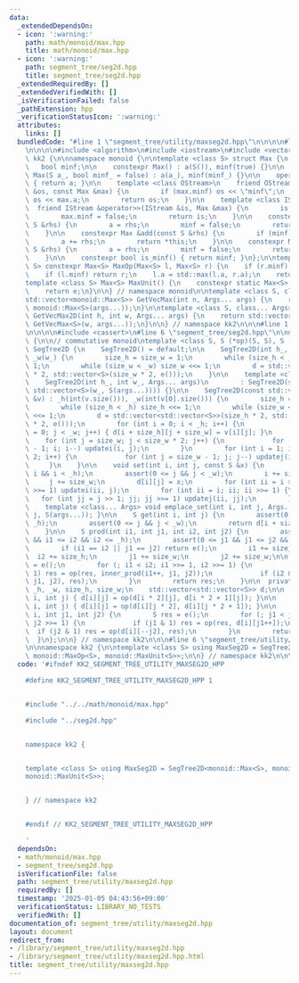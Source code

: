 ```yaml
---
data:
  _extendedDependsOn:
  - icon: ':warning:'
    path: math/monoid/max.hpp
    title: math/monoid/max.hpp
  - icon: ':warning:'
    path: segment_tree/seg2d.hpp
    title: segment_tree/seg2d.hpp
  _extendedRequiredBy: []
  _extendedVerifiedWith: []
  _isVerificationFailed: false
  _pathExtension: hpp
  _verificationStatusIcon: ':warning:'
  attributes:
    links: []
  bundledCode: "#line 1 \"segment_tree/utility/maxseg2d.hpp\"\n\n\n\n#line 1 \"math/monoid/max.hpp\"\
    \n\n\n\n#include <algorithm>\n#include <iostream>\n#include <vector>\n\nnamespace\
    \ kk2 {\n\nnamespace monoid {\n\ntemplate <class S> struct Max {\n    S a;\n \
    \   bool minf;\n\n    constexpr Max() : a(S()), minf(true) {}\n\n    constexpr\
    \ Max(S a_, bool minf_ = false) : a(a_), minf(minf_) {}\n\n    operator S() const\
    \ { return a; }\n\n    template <class OStream>\n    friend OStream &operator<<(OStream\
    \ &os, const Max &max) {\n        if (max.minf) os << \"minf\";\n        else\
    \ os << max.a;\n        return os;\n    }\n\n    template <class IStream>\n  \
    \  friend IStream &operator>>(IStream &is, Max &max) {\n        is >> max.a;\n\
    \        max.minf = false;\n        return is;\n    }\n\n    constexpr Max &operator=(const\
    \ S &rhs) {\n        a = rhs;\n        minf = false;\n        return *this;\n\
    \    }\n\n    constexpr Max &add(const S &rhs) {\n        if (minf) return *this;\n\
    \        a += rhs;\n        return *this;\n    }\n\n    constexpr Max &update(const\
    \ S &rhs) {\n        a = rhs;\n        minf = false;\n        return *this;\n\
    \    }\n\n    constexpr bool is_minf() { return minf; }\n};\n\ntemplate <class\
    \ S> constexpr Max<S> MaxOp(Max<S> l, Max<S> r) {\n    if (r.minf) return l;\n\
    \    if (l.minf) return r;\n    l.a = std::max(l.a, r.a);\n    return l;\n}\n\n\
    template <class S> Max<S> MaxUnit() {\n    constexpr static Max<S> e = Max<S>();\n\
    \    return e;\n}\n\n} // namespace monoid\n\ntemplate <class S, class... Args>\n\
    std::vector<monoid::Max<S>> GetVecMax(int n, Args... args) {\n    return std::vector<monoid::Max<S>>(n,\
    \ monoid::Max<S>(args...));\n}\n\ntemplate <class S, class... Args>\nstd::vector<std::vector<monoid::Max<S>>>\
    \ GetVecMax2D(int h, int w, Args... args) {\n    return std::vector<std::vector<monoid::Max<S>>>(h,\
    \ GetVecMax<S>(w, args...));\n}\n\n} // namespace kk2\n\n\n#line 1 \"segment_tree/seg2d.hpp\"\
    \n\n\n\n#include <cassert>\n#line 6 \"segment_tree/seg2d.hpp\"\n\nnamespace kk2\
    \ {\n\n// commutative monoid\ntemplate <class S, S (*op)(S, S), S (*e)()> struct\
    \ SegTree2D {\n    SegTree2D() = default;\n\n    SegTree2D(int h_, int w_) : _h(h_),\
    \ _w(w_) {\n        size_h = size_w = 1;\n        while (size_h < _h) size_h <<=\
    \ 1;\n        while (size_w < _w) size_w <<= 1;\n        d = std::vector<std::vector<S>>(size_h\
    \ * 2, std::vector<S>(size_w * 2, e()));\n    }\n\n    template <class... Args>\n\
    \    SegTree2D(int h_, int w_, Args... args)\n        : SegTree2D(std::vector<std::vector<S>>(h_,\
    \ std::vector<S>(w_, S(args...)))) {}\n\n    SegTree2D(const std::vector<std::vector<S>>\
    \ &v) : _h(int(v.size())), _w(int(v[0].size())) {\n        size_h = size_w = 1;\n\
    \        while (size_h < _h) size_h <<= 1;\n        while (size_w < _w) size_w\
    \ <<= 1;\n        d = std::vector<std::vector<S>>(size_h * 2, std::vector<S>(size_w\
    \ * 2, e()));\n        for (int i = 0; i < _h; i++) {\n            for (int j\
    \ = 0; j < _w; j++) { d[i + size_h][j + size_w] = v[i][j]; }\n        }\n    \
    \    for (int j = size_w; j < size_w * 2; j++) {\n            for (int i = size_h\
    \ - 1; i; i--) updatei(i, j);\n        }\n        for (int i = 1; i < size_h *\
    \ 2; i++) {\n            for (int j = size_w - 1; j; j--) updatej(i, j);\n   \
    \     }\n    }\n\n    void set(int i, int j, const S &x) {\n        assert(0 <=\
    \ i && i < _h);\n        assert(0 <= j && j < _w);\n        i += size_h;\n   \
    \     j += size_w;\n        d[i][j] = x;\n        for (int ii = i >> 1; ii; ii\
    \ >>= 1) updatei(ii, j);\n        for (int ii = i; ii; ii >>= 1) {\n         \
    \   for (int jj = j >> 1; jj; jj >>= 1) updatej(ii, jj);\n        }\n    }\n\n\
    \    template <class... Args> void emplace_set(int i, int j, Args... args) { set(i,\
    \ j, S(args...)); }\n\n    S get(int i, int j) {\n        assert(0 <= i && i <\
    \ _h);\n        assert(0 <= j && j < _w);\n        return d[i + size_h][j + size_w];\n\
    \    }\n\n    S prod(int i1, int j1, int i2, int j2) {\n        assert(0 <= i1\
    \ && i1 <= i2 && i2 <= _h);\n        assert(0 <= j1 && j1 <= j2 && j2 <= _w);\n\
    \        if (i1 == i2 || j1 == j2) return e();\n        i1 += size_h;\n      \
    \  i2 += size_h;\n        j1 += size_w;\n        j2 += size_w;\n\n        S res\
    \ = e();\n        for (; i1 < i2; i1 >>= 1, i2 >>= 1) {\n            if (i1 &\
    \ 1) res = op(res, inner_prod(i1++, j1, j2));\n            if (i2 & 1) res = op(inner_prod(--i2,\
    \ j1, j2), res);\n        }\n        return res;\n    }\n\n  private:\n    int\
    \ _h, _w, size_h, size_w;\n    std::vector<std::vector<S>> d;\n\n    void updatei(int\
    \ i, int j) { d[i][j] = op(d[i * 2][j], d[i * 2 + 1][j]); }\n\n    void updatej(int\
    \ i, int j) { d[i][j] = op(d[i][j * 2], d[i][j * 2 + 1]); }\n\n    S inner_prod(int\
    \ i, int j1, int j2) {\n        S res = e();\n        for (; j1 < j2; j1 >>= 1,\
    \ j2 >>= 1) {\n            if (j1 & 1) res = op(res, d[i][j1++]);\n          \
    \  if (j2 & 1) res = op(d[i][--j2], res);\n        }\n        return res;\n  \
    \  }\n};\n\n} // namespace kk2\n\n\n#line 6 \"segment_tree/utility/maxseg2d.hpp\"\
    \n\nnamespace kk2 {\n\ntemplate <class S> using MaxSeg2D = SegTree2D<monoid::Max<S>,\
    \ monoid::MaxOp<S>, monoid::MaxUnit<S>>;\n\n} // namespace kk2\n\n\n"
  code: '#ifndef KK2_SEGMENT_TREE_UTILITY_MAXSEG2D_HPP

    #define KK2_SEGMENT_TREE_UTILITY_MAXSEG2D_HPP 1


    #include "../../math/monoid/max.hpp"

    #include "../seg2d.hpp"


    namespace kk2 {


    template <class S> using MaxSeg2D = SegTree2D<monoid::Max<S>, monoid::MaxOp<S>,
    monoid::MaxUnit<S>>;


    } // namespace kk2


    #endif // KK2_SEGMENT_TREE_UTILITY_MAXSEG2D_HPP

    '
  dependsOn:
  - math/monoid/max.hpp
  - segment_tree/seg2d.hpp
  isVerificationFile: false
  path: segment_tree/utility/maxseg2d.hpp
  requiredBy: []
  timestamp: '2025-01-05 04:43:56+09:00'
  verificationStatus: LIBRARY_NO_TESTS
  verifiedWith: []
documentation_of: segment_tree/utility/maxseg2d.hpp
layout: document
redirect_from:
- /library/segment_tree/utility/maxseg2d.hpp
- /library/segment_tree/utility/maxseg2d.hpp.html
title: segment_tree/utility/maxseg2d.hpp
---
```

